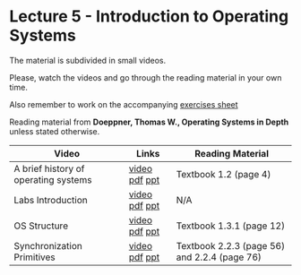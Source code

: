 # Lecture 5 - Introduction to Operating Systems

The material is subdivided in small videos.

Please, watch the videos and go through the reading material in your own time.

Also remember to work on the accompanying [exercises sheet](../exercises/EXERCISES5.html)

Reading material from **Doeppner, Thomas W., Operating Systems in Depth** unless stated otherwise.

| Video                   | Links                     |        Reading Material                                                                                                                                                                                      |
|-------------------------|---------------------------|----------------------------------------------------------------------------------------------------------------------------------------------------------------------------------------------|
| A brief history of operating systems | [video]() [pdf]() [ppt]() | Textbook 1.2 (page 4) |
| Labs Introduction | [video]() [pdf]() [ppt]() | N/A |
| OS Structure | [video]() [pdf]() [ppt]() | Textbook 1.3.1 (page 12) |
| Synchronization Primitives | [video]() [pdf]() [ppt]() | Textbook 2.2.3 (page 56) and 2.2.4 (page 76) |
